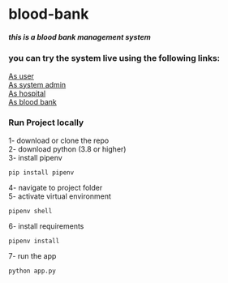 # blood-bank
##### this is a blood bank management system
### you can try the system live using the following links:
[As user](http://blood-bank-ms.herokuapp.com/auth)\
[As system admin](http://blood-bank-ms.herokuapp.com/sys-admin)\
[As hospital](http://blood-bank-ms.herokuapp.com/hospital/login)\
[As blood bank](http://blood-bank-ms.herokuapp.com/bank/login)
### Run Project locally
1- download or clone the repo\
2- download python (3.8 or higher)\
3- install pipenv
```
pip install pipenv
```
4- navigate to project folder\
5- activate virtual environment
```
pipenv shell
```
6- install requirements
```
pipenv install
```
7- run the app
```
python app.py
```
